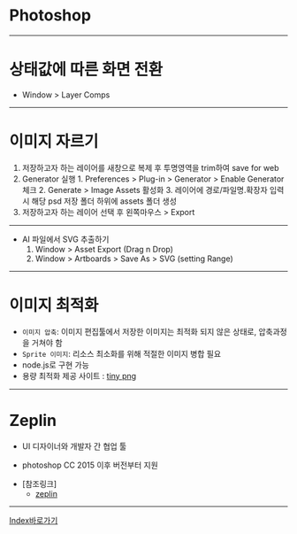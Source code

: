 
# Photoshop

------

# 상태값에 따른 화면 전환
  - Window > Layer Comps 

------

# 이미지 자르기
  1. 저장하고자 하는 레이어를 새창으로 복제 후 투명영역을 trim하여 save for web
  2. Generator 실행 
    1. Preferences > Plug-in > Generator > Enable Generator 체크
    2. Generate > Image Assets 활성화
    3. 레이어에 경로/파일명.확장자 입력 시 해당 psd 저장 폴더 하위에 assets 폴더 생성
  3. 저장하고자 하는 레이어 선택 후 왼쪽마우스 > Export

------

* AI 파일에서 SVG 추출하기
  1. Window > Asset Export (Drag n Drop)
  2. Window > Artboards > Save As > SVG (setting Range)

------

# 이미지 최적화
  - `이미지 압축`: 이미지 편집툴에서 저장한 이미지는 최적화 되지 않은 상태로, 압축과정을 거쳐야 함
  - `Sprite 이미지`: 리소스 최소화를 위해 적절한 이미지 병합 필요
  - node.js로 구현 가능
  - 용량 최적화 제공 사이트 : [tiny png](https://tinypng.com/)

------

# Zeplin
  - UI 디자이너와 개발자 간 협업 툴
  * photoshop CC 2015 이후 버전부터 지원
  - [참조링크]
    - [zeplin](https://app.zeplin.io/)

------

[Index바로가기](https://github.com/seromkim1005/study)